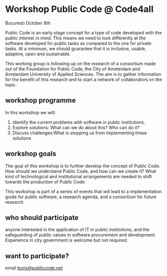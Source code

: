 # Workshop Public Code @ Code4all 
Bucuresti October 8th


Public Code is an early stage concept for a type of code developed with the public interest in mind. This means we need to look differently at the software developed for public tasks as compared to the one for private tasks. At a minimum, we should guarantee that it is inclusive, usable, adaptive, open and sustainable.

This working group is following up on the research of a consortium made out of the Foundation for Public Code, the City of Amsterdam and Amsterdam University of Applied Sciences. The aim is to gather information for the benefit of this research and to start a network of collaborators on the topic.

## workshop programme
In this workshop we will:
1. Identify the current problems with software in public institutions.
2. Explore solutions: What can we do about this? Who can do it?
3. Discuss challenges:What is stopping us from implementing these solutions

## workshop goals
The goal of this workshop is to further develop the concept of Public Code. How should we understand Public Code, and how can we create it? What kind of technological and institutional arrangements are needed to shift towards the production of Public Code.

This workshop is part of a series of events that will lead to a implementation guide for public software, a research agenda, and a consortium for future research

## who should participate
anyone interested in the application of IT in public institutions, and the safeguarding of public values in software procurement and development. Experience in city government is welcome but not required.

## want to participate? 
email boris@publiccode.net

